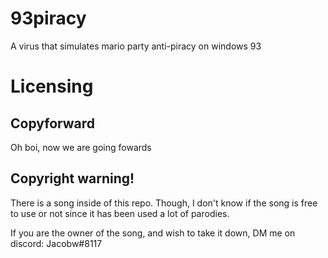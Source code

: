 # 93piracy
A virus that simulates mario party anti-piracy on windows 93

# Licensing
## Copyforward
Oh boi, now we are going fowards

## Copyright warning!
There is a song inside of this repo. Though, I don't know if the song is free to use or not since it has been used a lot of parodies.


If you are the owner of the song, and wish to take it down, DM me on discord: Jacobw#8117

